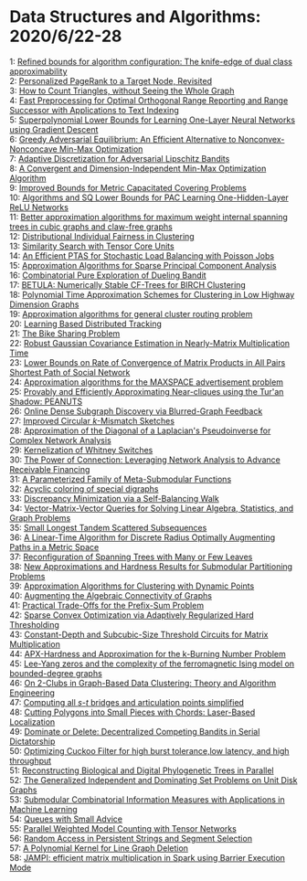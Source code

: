 # Data Structures and Algorithms: 2020/6/22-28  
1: [Refined bounds for algorithm configuration: The knife-edge of dual class  approximability](https://doi.org/10.48550/arXiv.2006.11827)  
2: [Personalized PageRank to a Target Node, Revisited](https://doi.org/10.48550/arXiv.2006.11876)  
3: [How to Count Triangles, without Seeing the Whole Graph](https://doi.org/10.48550/arXiv.2006.11947)  
4: [Fast Preprocessing for Optimal Orthogonal Range Reporting and Range  Successor with Applications to Text Indexing](https://doi.org/10.48550/arXiv.2006.11978)  
5: [Superpolynomial Lower Bounds for Learning One-Layer Neural Networks  using Gradient Descent](https://doi.org/10.48550/arXiv.2006.12011)  
6: [Greedy Adversarial Equilibrium: An Efficient Alternative to  Nonconvex-Nonconcave Min-Max Optimization](https://doi.org/10.48550/arXiv.2006.12363)  
7: [Adaptive Discretization for Adversarial Lipschitz Bandits](https://doi.org/10.48550/arXiv.2006.12367)  
8: [A Convergent and Dimension-Independent Min-Max Optimization Algorithm](https://doi.org/10.48550/arXiv.2006.12376)  
9: [Improved Bounds for Metric Capacitated Covering Problems](https://doi.org/10.48550/arXiv.2006.12454)  
10: [Algorithms and SQ Lower Bounds for PAC Learning One-Hidden-Layer ReLU  Networks](https://doi.org/10.48550/arXiv.2006.12476)  
11: [Better approximation algorithms for maximum weight internal spanning  trees in cubic graphs and claw-free graphs](https://doi.org/10.48550/arXiv.2006.12561)  
12: [Distributional Individual Fairness in Clustering](https://doi.org/10.48550/arXiv.2006.12589)  
13: [Similarity Search with Tensor Core Units](https://doi.org/10.48550/arXiv.2006.12608)  
14: [An Efficient PTAS for Stochastic Load Balancing with Poisson Jobs](https://doi.org/10.48550/arXiv.2006.12670)  
15: [Approximation Algorithms for Sparse Principal Component Analysis](https://doi.org/10.48550/arXiv.2006.12748)  
16: [Combinatorial Pure Exploration of Dueling Bandit](https://doi.org/10.48550/arXiv.2006.12772)  
17: [BETULA: Numerically Stable CF-Trees for BIRCH Clustering](https://doi.org/10.48550/arXiv.2006.12881)  
18: [Polynomial Time Approximation Schemes for Clustering in Low Highway  Dimension Graphs](https://doi.org/10.48550/arXiv.2006.12897)  
19: [Approximation algorithms for general cluster routing problem](https://doi.org/10.48550/arXiv.2006.12929)  
20: [Learning Based Distributed Tracking](https://doi.org/10.48550/arXiv.2006.12943)  
21: [The Bike Sharing Problem](https://doi.org/10.48550/arXiv.2006.13241)  
22: [Robust Gaussian Covariance Estimation in Nearly-Matrix Multiplication  Time](https://doi.org/10.48550/arXiv.2006.13312)  
23: [Lower Bounds on Rate of Convergence of Matrix Products in All Pairs  Shortest Path of Social Network](https://doi.org/10.48550/arXiv.2006.13412)  
24: [Approximation algorithms for the MAXSPACE advertisement problem](https://doi.org/10.48550/arXiv.2006.13430)  
25: [Provably and Efficiently Approximating Near-cliques using the Tur\'an  Shadow: PEANUTS](https://doi.org/10.48550/arXiv.2006.13483)  
26: [Online Dense Subgraph Discovery via Blurred-Graph Feedback](https://doi.org/10.48550/arXiv.2006.13642)  
27: [Improved Circular $k$-Mismatch Sketches](https://doi.org/10.48550/arXiv.2006.13673)  
28: [Approximation of the Diagonal of a Laplacian's Pseudoinverse for Complex  Network Analysis](https://doi.org/10.48550/arXiv.2006.13679)  
29: [Kernelization of Whitney Switches](https://doi.org/10.48550/arXiv.2006.13684)  
30: [The Power of Connection: Leveraging Network Analysis to Advance  Receivable Financing](https://doi.org/10.48550/arXiv.2006.13738)  
31: [A Parameterized Family of Meta-Submodular Functions](https://doi.org/10.48550/arXiv.2006.13754)  
32: [Acyclic coloring of special digraphs](https://doi.org/10.48550/arXiv.2006.13911)  
33: [Discrepancy Minimization via a Self-Balancing Walk](https://doi.org/10.48550/arXiv.2006.14009)  
34: [Vector-Matrix-Vector Queries for Solving Linear Algebra, Statistics, and  Graph Problems](https://doi.org/10.48550/arXiv.2006.14015)  
35: [Small Longest Tandem Scattered Subsequences](https://doi.org/10.48550/arXiv.2006.14029)  
36: [A Linear-Time Algorithm for Discrete Radius Optimally Augmenting Paths  in a Metric Space](https://doi.org/10.48550/arXiv.2006.14093)  
37: [Reconfiguration of Spanning Trees with Many or Few Leaves](https://doi.org/10.48550/arXiv.2006.14309)  
38: [New Approximations and Hardness Results for Submodular Partitioning  Problems](https://doi.org/10.48550/arXiv.2006.14312)  
39: [Approximation Algorithms for Clustering with Dynamic Points](https://doi.org/10.48550/arXiv.2006.14403)  
40: [Augmenting the Algebraic Connectivity of Graphs](https://doi.org/10.48550/arXiv.2006.14449)  
41: [Practical Trade-Offs for the Prefix-Sum Problem](https://doi.org/10.48550/arXiv.2006.14552)  
42: [Sparse Convex Optimization via Adaptively Regularized Hard Thresholding](https://doi.org/10.48550/arXiv.2006.14571)  
43: [Constant-Depth and Subcubic-Size Threshold Circuits for Matrix  Multiplication](https://doi.org/10.48550/arXiv.2006.14652)  
44: [APX-Hardness and Approximation for the k-Burning Number Problem](https://doi.org/10.48550/arXiv.2006.14733)  
45: [Lee-Yang zeros and the complexity of the ferromagnetic Ising model on  bounded-degree graphs](https://doi.org/10.48550/arXiv.2006.14828)  
46: [On 2-Clubs in Graph-Based Data Clustering: Theory and Algorithm  Engineering](https://doi.org/10.48550/arXiv.2006.14972)  
47: [Computing all $s$-$t$ bridges and articulation points simplified](https://doi.org/10.48550/arXiv.2006.15024)  
48: [Cutting Polygons into Small Pieces with Chords: Laser-Based Localization](https://doi.org/10.48550/arXiv.2006.15089)  
49: [Dominate or Delete: Decentralized Competing Bandits in Serial  Dictatorship](https://doi.org/10.48550/arXiv.2006.15166)  
50: [Optimizing Cuckoo Filter for high burst tolerance,low latency, and high  throughput](https://doi.org/10.48550/arXiv.2006.15254)  
51: [Reconstructing Biological and Digital Phylogenetic Trees in Parallel](https://doi.org/10.48550/arXiv.2006.15259)  
52: [The Generalized Independent and Dominating Set Problems on Unit Disk  Graphs](https://doi.org/10.48550/arXiv.2006.15381)  
53: [Submodular Combinatorial Information Measures with Applications in  Machine Learning](https://doi.org/10.48550/arXiv.2006.15412)  
54: [Queues with Small Advice](https://doi.org/10.48550/arXiv.2006.15463)  
55: [Parallel Weighted Model Counting with Tensor Networks](https://doi.org/10.48550/arXiv.2006.15512)  
56: [Random Access in Persistent Strings and Segment Selection](https://doi.org/10.48550/arXiv.2006.15575)  
57: [A Polynomial Kernel for Line Graph Deletion](https://doi.org/10.48550/arXiv.2006.15584)  
58: [JAMPI: efficient matrix multiplication in Spark using Barrier Execution  Mode](https://doi.org/10.48550/arXiv.2007.01811)  